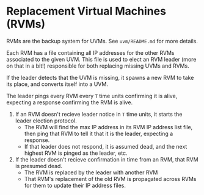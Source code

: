 # Replacement Virtual Machines (RVMs)

RVMs are the backup system for UVMs. See `uvm/README.md` for more details.

Each RVM has a file containing all IP addresses for the other RVMs associated to the given UVM.
This file is used to elect an RVM leader (more on that in a bit!) responsible for both replacing
missing UVMs and RVMs.

If the leader detects that the UVM is missing, it spawns a new RVM to take its place, and converts itself into a UVM.

The leader pings every RVM every `T` time units confirming it is alive, expecting a response confirming the RVM is alive.
1. If an RVM doesn't recieve leader notice in `T` time units, it starts the leader election protocol.
   * The RVM will find the max IP address in its RVM IP address list file, then ping that RVM to tell it that it is the leader, expecting a response.
   * If that leader does not respond, it is assumed dead, and the next highest RVM is pinged as the leader, etc.
2. If the leader doesn't recieve confirmation in time from an RVM, that RVM is presumed dead.
   * The RVM is replaced by the leader with another RVM
   * That RVM's replacement of the old RVM is propagated across RVMs for them to update their IP address files.